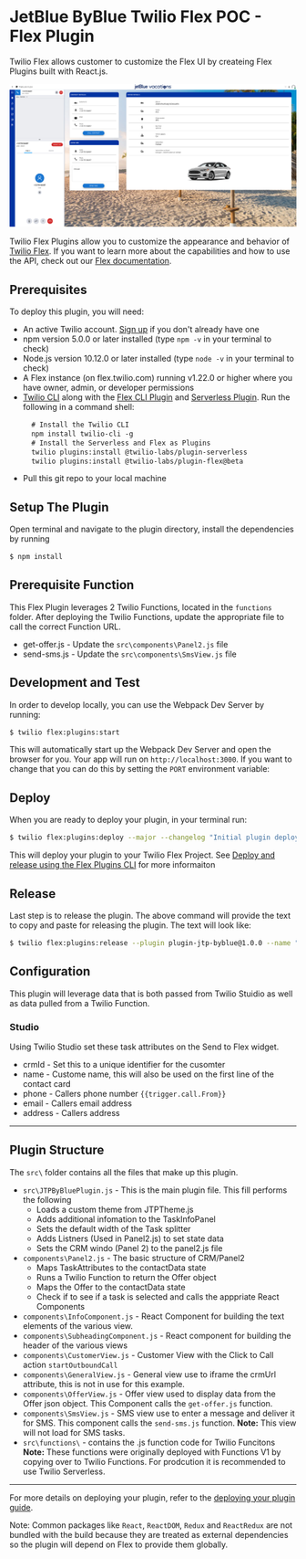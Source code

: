 # JetBlue ByBlue Twilio Flex POC - Flex Plugin

Twilio Flex allows customer to customize the Flex UI by createing Flex Plugins built with React.js. 

<p aligh="center">
    <img src="assets/plugin-jtp-byblue.png">

Twilio Flex Plugins allow you to customize the appearance and behavior of [Twilio Flex](https://www.twilio.com/flex). If you want to learn more about the capabilities and how to use the API, check out our [Flex documentation](https://www.twilio.com/docs/flex).

## Prerequisites

To deploy this plugin, you will need:
- An active Twilio account. [Sign up](https://www.twilio.com/try-twilio) if you don't already have one
- npm version 5.0.0 or later installed (type `npm -v` in your terminal to check)
- Node.js version 10.12.0 or later installed (type `node -v` in your terminal to check)
- A Flex instance (on flex.twilio.com) running v1.22.0 or higher where you have owner, admin, or developer permissions
- [Twilio CLI](https://www.twilio.com/docs/twilio-cli/quickstart#install-twilio-cli) along with the [Flex CLI Plugin](https://www.twilio.com/docs/twilio-cli/plugins#available-plugins) and [Serverless Plugin](https://www.twilio.com/docs/twilio-cli/plugins#available-plugins). Run the following in a command shell:
   ```
     # Install the Twilio CLI
     npm install twilio-cli -g
     # Install the Serverless and Flex as Plugins
     twilio plugins:install @twilio-labs/plugin-serverless
     twilio plugins:install @twilio-labs/plugin-flex@beta
   ```
- Pull this git repo to your local machine

## Setup The Plugin

Open terminal and navigate to the plugin directory, install the dependencies by running 

```bash
$ npm install
```

## Prerequisite Function

This Flex Plugin leverages 2 Twilio Functions, located in the `functions` folder. After deploying the Twilio Functions, update the appropriate file to call the correct Function URL. 

* get-offer.js - Update the `src\components\Panel2.js` file
* send-sms.js - Update the `src\components\SmsView.js` file

## Development and Test

In order to develop locally, you can use the Webpack Dev Server by running:

```bash
$ twilio flex:plugins:start
```

This will automatically start up the Webpack Dev Server and open the browser for you. Your app will run on `http://localhost:3000`. If you want to change that you can do this by setting the `PORT` environment variable:

## Deploy

When you are ready to deploy your plugin, in your terminal run:

```bash
$ twilio flex:plugins:deploy --major --changelog "Initial plugin deployment" --description "ByBlue Flex POC"
```

This will deploy your plugin to your Twilio Flex Project. See [Deploy and release using the Flex Plugins CLI](https://www.twilio.com/docs/flex/developer/plugins/cli/deploy-and-release#deploying-a-major-version-of-a-plugin) for more informaiton

## Release
Last step is to release the plugin.  The above command will provide the text to copy and paste for releasing the plugin. The text will look like:

```bash
$ twilio flex:plugins:release --plugin plugin-jtp-byblue@1.0.0 --name "Autogenerated Release " --description "The description of this Flex Plugin Configuration"
```
## Configuration

This plugin will leverage data that is both passed from Twilio Stuidio as well as data pulled from a Twilio Function.

### Studio

Using Twilio Studio set these task attributes on the Send to Flex widget. 

* crmId - Set this to a unique identifier for the cusomter
* name - Custome name, this will also be used on the first line of the contact card
* phone - Callers phone number `{{trigger.call.From}}`
* email - Callers email address
* address - Callers address

---

## Plugin Structure

The `src\` folder contains all the files that make up this plugin. 

- `src\JTPByBluePlugin.js` - This is the main plugin file. This fill performs the following
  - Loads a custom theme from JTPTheme.js
  - Adds additional infomation to the TaskInfoPanel
  - Sets the default width of the Task splitter
  - Adds Listners (Used in Panel2.js) to set state data
  - Sets the CRM windo (Panel 2) to the panel2.js file
- `components\Panel2.js` - The basic structure of CRM/Panel2
  - Maps TaskAttributes to the contactData state
  - Runs a Twilio Function to return the Offer object
  - Maps the Offer to the contactData state
  - Check if to see if a task is selected and calls the apppriate React Components
- `components\InfoComponent.js` - React Component for building the text elements of the various view.
- `components\SubheadingComponent.js` - React component for building the header of the various views
- `components\CustomerView.js` - Customer View with the Click to Call action `startOutboundCall`
- `components\GeneralView.js` - General view use to iframe the crmUrl attribute, this is not in use for this example.
- `components\OfferView.js` - Offer view used to display data from the Offer json object.  This Component calls the `get-offer.js` function.
- `components\SmsView.js` - SMS view use to enter a message and deliver it for SMS.  This component calls the `send-sms.js` function. **Note:** This view will not load for SMS tasks. 
- `src\functions\` - contains the .js function code for Twilio Funcitons  **Note:** These functions were originally deployed with Functions V1 by copying over to Twilio Functions. For prodcution it is recommended to use Twilio Serverless. 


---


For more details on deploying your plugin, refer to the [deploying your plugin guide](https://www.twilio.com/docs/flex/plugins#deploying-your-plugin).

Note: Common packages like `React`, `ReactDOM`, `Redux` and `ReactRedux` are not bundled with the build because they are treated as external dependencies so the plugin will depend on Flex to provide them globally.